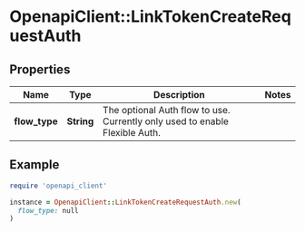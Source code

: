 # OpenapiClient::LinkTokenCreateRequestAuth

## Properties

| Name | Type | Description | Notes |
| ---- | ---- | ----------- | ----- |
| **flow_type** | **String** | The optional Auth flow to use. Currently only used to enable Flexible Auth. |  |

## Example

```ruby
require 'openapi_client'

instance = OpenapiClient::LinkTokenCreateRequestAuth.new(
  flow_type: null
)
```

